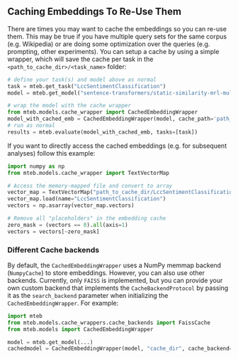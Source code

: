 ## Caching Embeddings To Re-Use Them

There are times you may want to cache the embeddings so you can re-use them. This may be true if you have multiple query sets for the same corpus (e.g. Wikipedia) or are doing some optimization over the queries (e.g. prompting, other experiments). You can setup a cache by using a simple wrapper, which will save the cache per task in the `<path_to_cache_dir>/<task_name>` folder:

```python
# define your task(s) and model above as normal
task = mteb.get_task("LccSentimentClassification")
model = mteb.get_model("sentence-transformers/static-similarity-mrl-multilingual-v1")

# wrap the model with the cache wrapper
from mteb.models.cache_wrapper import CachedEmbeddingWrapper
model_with_cached_emb = CachedEmbeddingWrapper(model, cache_path='path_to_cache_dir')
# run as normal
results = mteb.evaluate(model_with_cached_emb, tasks=[task])
```

If you want to directly access the cached embeddings (e.g. for subsequent analyses) follow this example:

```python
import numpy as np
from mteb.models.cache_wrapper import TextVectorMap

# Access the memory-mapped file and convert to array
vector_map = TextVectorMap("path_to_cache_dir/LccSentimentClassification")
vector_map.load(name="LccSentimentClassification")
vectors = np.asarray(vector_map.vectors)

# Remove all "placeholders" in the embedding cache
zero_mask = (vectors == 0).all(axis=1)
vectors = vectors[~zero_mask]
```

### Different Cache backends

By default, the `CachedEmbeddingWrapper` uses a NumPy memmap backend (`NumpyCache`) to store embeddings. However, you can also use other backends. Currently, only `FAISS` is implemented, but you can provide your own custom backend that implements the `CacheBackendProtocol` by passing it as the `search_backend` parameter when initializing the `CachedEmbeddingWrapper`. For example:

```python
import mteb
from mteb.models.cache_wrappers.cache_backends import FaissCache
from mteb.models import CachedEmbeddingWrapper

model = mteb.get_model(...)
cachedmodel = CachedEmbeddingWrapper(model, "cache_dir", cache_backend=FaissCache)
```
